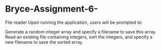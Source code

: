 # Bryce-Assignment-6-
File reader 
Upon running the application, users will be prompted to:

Generate a random integer array and specify a filename to save this array.
Read an existing file containing integers, sort the integers, and specify a new filename to save the sorted array.
